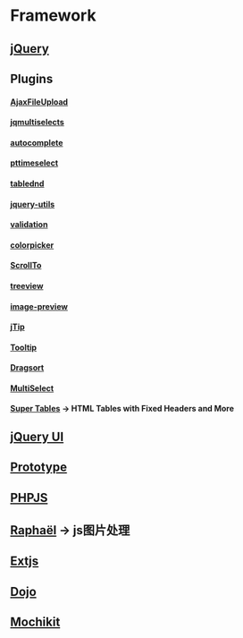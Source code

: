 Framework  
==========

[jQuery](http://jquery.com/)  
----------
## __Plugins__
#### [AjaxFileUpload](http://www.phpletter.com/Our-Projects/AjaxFileUpload/)  
#### [jqmultiselects](http://code.google.com/p/jqmultiselects/)  
#### [autocomplete](http://bassistance.de/jquery-plugins/jquery-plugin-autocomplete/)  
#### [pttimeselect](http://pttimeselect.sourceforge.net/example/index.html)  
#### [tablednd](http://www.isocra.com/2008/02/table-drag-and-drop-jquery-plugin/)  
#### [jquery-utils](http://code.google.com/p/jquery-utils/)  
#### [validation](http://bassistance.de/jquery-plugins/jquery-plugin-validation/)  
#### [colorpicker](http://www.eyecon.ro/colorpicker/)  
#### [ScrollTo](http://plugins.jquery.com/project/ScrollTo)  
#### [treeview](http://jquery.bassistance.de/treeview/demo/)  
#### [image-preview](http://james.padolsey.com/javascript/new-jquery-plugin-imgpreview/)
#### [jTip](http://codylindley.com/blogstuff/js/jtip/)
#### [Tooltip](http://flowplayer.org/tools/tooltip/index.html)
#### [Dragsort](http://dragsort.codeplex.com/)
#### [MultiSelect](http://abeautifulsite.net/blog/2008/04/jquery-multiselect/)
#### [Super Tables](http://www.matts411.com/post/super_tables/) -> HTML Tables with Fixed Headers and More

[jQuery UI](http://jqueryui.com/)  
----------

[Prototype](http://prototypejs.org/)  
----------

[PHPJS](http://phpjs.org/)  
----------

[Raphaël](http://raphaeljs.com/index.html) -> js图片处理  
----------

[Extjs](http://www.sencha.com/)  
----------

[Dojo](http://dojotoolkit.org/)  
----------

[Mochikit](http://mochi.github.com/mochikit/index.html)  
----------
